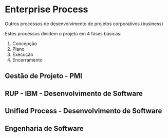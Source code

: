 # Enterprise Process

Outros processos de desenvolvimento de projetos corporativos (business)

Estes processos dividem o projeto em 4 fáses básicas:

1. Concepção
2. Plano
3. Execução
4. Encerramento

## Gestão de Projeto - PMI

## RUP - IBM - Desenvolvimento de Software

## Unified Process - Desenvolvimento de Software

## Engenharia de Software
